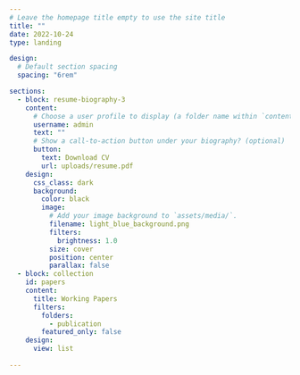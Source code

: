 ```yaml
---
# Leave the homepage title empty to use the site title
title: ""
date: 2022-10-24
type: landing

design:
  # Default section spacing
  spacing: "6rem"

sections:
  - block: resume-biography-3
    content:
      # Choose a user profile to display (a folder name within `content/authors/`)
      username: admin
      text: ""
      # Show a call-to-action button under your biography? (optional)
      button:
        text: Download CV
        url: uploads/resume.pdf
    design:
      css_class: dark
      background:
        color: black
        image:
          # Add your image background to `assets/media/`.
          filename: light_blue_background.png
          filters:
            brightness: 1.0
          size: cover
          position: center
          parallax: false
  - block: collection
    id: papers
    content:
      title: Working Papers
      filters:
        folders:
          - publication
        featured_only: false
    design:
      view: list
  
---
```

